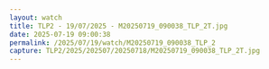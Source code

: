 ```yaml
---
layout: watch
title: TLP2 - 19/07/2025 - M20250719_090038_TLP_2T.jpg
date: 2025-07-19 09:00:38
permalink: /2025/07/19/watch/M20250719_090038_TLP_2
capture: TLP2/2025/202507/20250718/M20250719_090038_TLP_2T.jpg
---
```

